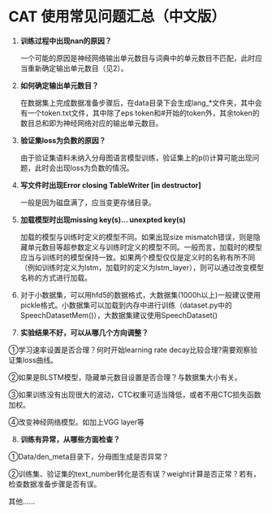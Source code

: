 

# CAT 使用常见问题汇总（中文版）



1. **训练过程中出现nan的原因？**

      一个可能的原因是神经网络输出单元数目与词典中的单元数目不匹配，此时应当重新确定输出单元数目（见2）。

 

2. **如何确定输出单元数目？**

     在数据集上完成数据准备步骤后，在data目录下会生成lang_*文件夹，其中会有一个token.txt文件，其中除了eps token和#开始的token外，其余token的数目总和即为神经网络对应的输出单元数目。

 

3. **验证集loss为负数的原因？**

      由于验证集语料未纳入分母图语言模型训练，验证集上的p(l)计算可能出现问题，此时会出现loss为负数的情况。

 

4. **写文件时出现Error closing TableWriter [in destructor]**

      一般是因为磁盘满了，应当变更存储目录。

 

5. **加载模型时出现missing key(s)… unexpted key(s)**

    加载的模型与训练时定义的模型不同。如果出现size mismatch错误，则是隐藏单元数目等超参数定义与训练时定义的模型不同。一般而言，加载时的模型应当与训练时的模型保持一致。如果两个模型仅仅是定义时的名称有所不同（例如训练时定义为lstm，加载时的定义为lstm_layer），则可以通过改变模型名称的方式进行加载。

 

6. 对于小数据集，可以用hfd5的数据格式，大数据集(1000h以上)一般建议使用pickle格式。小数据集可以加载到内存中进行训练（dataset.py中的SpeechDatasetMem()），大数据集建议使用SpeechDataset()

 

7. **实验结果不好，可以从哪几个方向调整？**

  ①学习速率设置是否合理？何时开始learning rate decay比较合理?需要观察验证集loss曲线。

  ②如果是BLSTM模型，隐藏单元数目设置是否合理？与数据集大小有关。

  ③如果训练没有出现很大的波动，CTC权重可适当降低，或者不用CTC损失函数加权。

  ④改变神经网络模型。如加上VGG layer等

 

8. **训练有异常，从哪些方面检查？**

  ①Data/den_meta目录下，分母图生成是否异常？

  ②训练集、验证集的text_number转化是否有误？weight计算是否正常？若有，检查数据准备步骤是否有误。

  其他......
